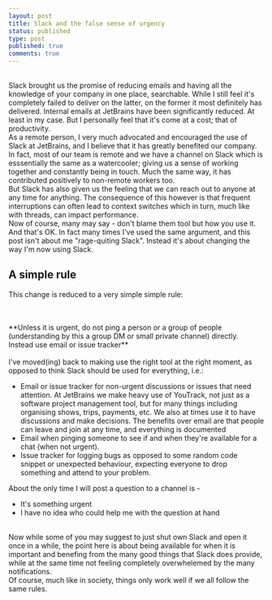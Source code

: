 ```yaml
---
layout: post
title: Slack and the false sense of urgency
status: published
type: post
published: true
comments: true   
---
```


<br/> 
Slack brought us the promise of reducing emails and having all the knowledge of your company in one place, searchable. While I still feel it's completely
failed to deliver on the latter, on the former it most definitely has delivered. Internal emails at JetBrains have been significantly reduced. At least in my case. But I personally feel that it's come at a cost; that of productivity. 
 
<br/>
As a remote person, I very much advocated and encouraged the use of Slack at JetBrains, and I believe that it has greatly benefited our company. In fact, most of our team is remote and we have a channel on Slack which is esssentially
the same as a watercooler; giving us a sense of working together and constantly being in touch. Much the same way, it has contributed positively to non-remote workers too. 

<br/>
But Slack has also given us the feeling that we can reach out to anyone at any time for anything. The consequence of this however is that frequent interruptions can often lead to context switches which in turn, much like with threads, can impact performance.

<br/>
Now of course, many may say - don't blame them tool but how you use it. And that's OK. In fact many times I've used the same argument, and this post isn't about me "rage-quiting Slack". Instead it's about changing the way I'm now using Slack. 

## A simple rule

This change is reduced to a very simple simple rule:


<br/>
<br/>
**Unless it is urgent, do not ping a person or a group of people (understanding by this a group DM or small private channel) directly. Instead use email or issue tracker**
<br/>
<br/>
I've moved(ing) back to making use the right tool at the right moment, as opposed to think Slack should be used for everything, i.e.:

* Email or issue tracker for non-urgent discussions or issues that need attention. At JetBrains we make heavy use of YouTrack, not just as a software project management tool, but for many things including organising shows, trips, payments, etc. We also at times use it to have discussions and make decisions. The benefits 
over email are that people can leave and join at any time, and everything is documented
* Email when pinging someone to see if and when they're available for a chat (when not urgent). 
* Issue tracker for logging bugs as opposed to some random code snippet or unexpected behaviour, expecting everyone to drop something and attend to your problem.

About the only time I will post a question to a channel is - 

* It's something urgent 
* I have no idea who could help me with the question at hand

<br/>
Now while some of you may suggest to just shut own Slack and open it once in a while, the point here is about 
being available for when it is important and benefing from the many good things that Slack does provide, while at the same time not feeling completely overwhelemed by the many 
notifications.


<br/>
Of course, much like in society, things only work well if we all follow the same rules.


 

